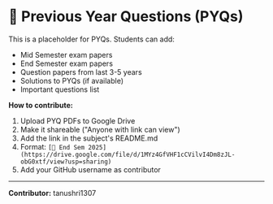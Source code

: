 # 📝 Previous Year Questions (PYQs)

This is a placeholder for PYQs. Students can add:
- Mid Semester exam papers
- End Semester exam papers
- Question papers from last 3-5 years
- Solutions to PYQs (if available)
- Important questions list

**How to contribute:**
1. Upload PYQ PDFs to Google Drive
2. Make it shareable ("Anyone with link can view")
3. Add the link in the subject's README.md
4. Format: `[📝 End Sem 2025](https://drive.google.com/file/d/1MYz4GfVHF1cCVilvI4Dm8zJL-obG0xtf/view?usp=sharing)`
5. Add your GitHub username as contributor

---
**Contributor:** tanushri1307
